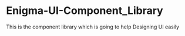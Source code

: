 # Enigma-UI-Component_Library
This is the component library which is going to help Designing UI easily
